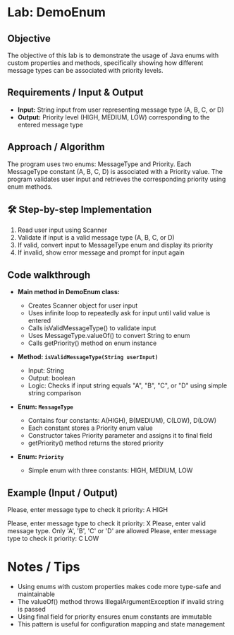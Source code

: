 # Lab: DemoEnum

## Objective
The objective of this lab is to demonstrate the usage of Java enums with custom properties and methods, specifically showing how different message types can be associated with priority levels.

## Requirements / Input & Output
- **Input:** String input from user representing message type (A, B, C, or D)
- **Output:** Priority level (HIGH, MEDIUM, LOW) corresponding to the entered message type

## Approach / Algorithm
The program uses two enums: MessageType and Priority. Each MessageType constant (A, B, C, D) is associated with a Priority value. The program validates user input and retrieves the corresponding priority using enum methods.

## 🛠 Step-by-step Implementation
1. Read user input using Scanner
2. Validate if input is a valid message type (A, B, C, or D)
3. If valid, convert input to MessageType enum and display its priority
4. If invalid, show error message and prompt for input again

## Code walkthrough
- **Main method in DemoEnum class:**
  - Creates Scanner object for user input
  - Uses infinite loop to repeatedly ask for input until valid value is entered
  - Calls isValidMessageType() to validate input
  - Uses MessageType.valueOf() to convert String to enum
  - Calls getPriority() method on enum instance

- **Method: `isValidMessageType(String userInput)`**  
  - Input: String  
  - Output: boolean  
  - Logic: Checks if input string equals "A", "B", "C", or "D" using simple string comparison

- **Enum: `MessageType`**  
  - Contains four constants: A(HIGH), B(MEDIUM), C(LOW), D(LOW)
  - Each constant stores a Priority enum value
  - Constructor takes Priority parameter and assigns it to final field
  - getPriority() method returns the stored priority

- **Enum: `Priority`**  
  - Simple enum with three constants: HIGH, MEDIUM, LOW

## Example (Input / Output)
Please, enter message type to check it priority:
A
HIGH

Please, enter message type to check it priority:
X
Please, enter valid message type. Only 'A', 'B', 'C' or 'D' are allowed
Please, enter message type to check it priority:
C
LOW

# Notes / Tips 
- Using enums with custom properties makes code more type-safe and maintainable
- The valueOf() method throws IllegalArgumentException if invalid string is passed
- Using final field for priority ensures enum constants are immutable
- This pattern is useful for configuration mapping and state management
